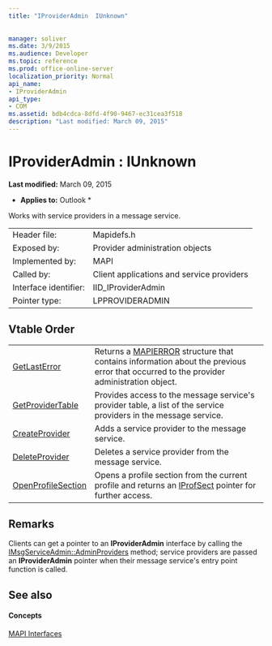 ```yaml
---
title: "IProviderAdmin  IUnknown"
 
 
manager: soliver
ms.date: 3/9/2015
ms.audience: Developer
ms.topic: reference
ms.prod: office-online-server
localization_priority: Normal
api_name:
- IProviderAdmin
api_type:
- COM
ms.assetid: bdb4cdca-8dfd-4f90-9467-ec31cea3f518
description: "Last modified: March 09, 2015"
---
```


# IProviderAdmin : IUnknown

 **Last modified:** March 09, 2015 
  
 * **Applies to:** Outlook * 
  
Works with service providers in a message service. 
  
|||
|:-----|:-----|
|Header file:  <br/> |Mapidefs.h  <br/> |
|Exposed by:  <br/> |Provider administration objects  <br/> |
|Implemented by:  <br/> |MAPI  <br/> |
|Called by:  <br/> |Client applications and service providers  <br/> |
|Interface identifier:  <br/> |IID_IProviderAdmin  <br/> |
|Pointer type:  <br/> |LPPROVIDERADMIN  <br/> |
   
## Vtable Order

|||
|:-----|:-----|
|[GetLastError](iprovideradmin-getlasterror.md) <br/> |Returns a [MAPIERROR](mapierror.md) structure that contains information about the previous error that occurred to the provider administration object.  <br/> |
|[GetProviderTable](iprovideradmin-getprovidertable.md) <br/> |Provides access to the message service's provider table, a list of the service providers in the message service.  <br/> |
|[CreateProvider](iprovideradmin-createprovider.md) <br/> |Adds a service provider to the message service.  <br/> |
|[DeleteProvider](iprovideradmin-deleteprovider.md) <br/> |Deletes a service provider from the message service.  <br/> |
|[OpenProfileSection](iprovideradmin-openprofilesection.md) <br/> |Opens a profile section from the current profile and returns an [IProfSect](iprofsectimapiprop.md) pointer for further access.  <br/> |
   
## Remarks

Clients can get a pointer to an **IProviderAdmin** interface by calling the [IMsgServiceAdmin::AdminProviders](imsgserviceadmin-adminproviders.md) method; service providers are passed an **IProviderAdmin** pointer when their message service's entry point function is called. 
  
## See also

#### Concepts

[MAPI Interfaces](mapi-interfaces.md)

